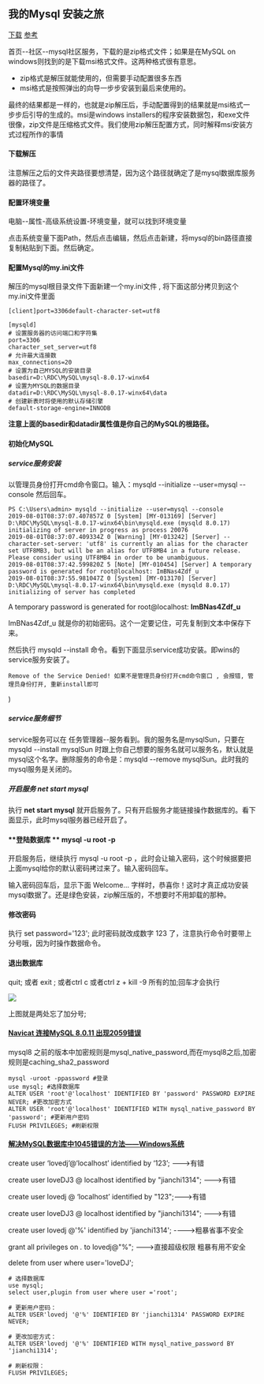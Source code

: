 ## 我的Mysql 安装之旅

[下载](https://cdn.mysql.com//Downloads/MySQL-8.0/mysql-8.0.17-winx64.zip)   [参考](https://jingyan.baidu.com/article/fc07f989bf2cc712ffe51902.html)

首页--社区--mysql社区服务，下载的是zip格式文件；如果是在MySQL on windows则找到的是下载msi格式文件。这两种格式很有意思。

+ zip格式是解压就能使用的，但需要手动配置很多东西
+ msi格式是按照弹出的向导一步步安装到最后来使用的。

 最终的结果都是一样的，也就是zip解压后，手动配置得到的结果就是msi格式一步步后引导的生成的。msi是windows installers的程序安装数据包，和exe文件很像，zip文件是压缩格式文件。我们使用zip解压配置方式，同时解释msi安装方式过程所作的事情

#### 下载解压

注意解压之后的文件夹路径要想清楚，因为这个路径就确定了是mysql数据库服务器的路径了。

#### **配置环境变量**

电脑--属性-高级系统设置-环境变量，就可以找到环境变量

点击系统变量下面Path，然后点击编辑，然后点击新建，将mysql的bin路径直接复制粘贴到下面。然后确定。

#### **配置Mysql的my.ini文件**

解压的mysql根目录文件下面新建一个my.ini文件 , 将下面这部分拷贝到这个my.ini文件里面

```
[client]port=3306default-character-set=utf8

[mysqld]
# 设置服务器的访问端口和字符集
port=3306
character_set_server=utf8
# 允许最大连接数
max_connections=20
# 设置为自己MYSQL的安装目录
basedir=D:\RDC\MySQL\mysql-8.0.17-winx64
# 设置为MYSQL的数据目录
datadir=D:\RDC\MySQL\mysql-8.0.17-winx64\data
# 创建新表时将使用的默认存储引擎
default-storage-engine=INNODB
```

**注意上面的basedir和datadir属性值是你自己的MySQL的根路径。**

####  初始化MySQL 

##### service服务安装

以管理员身份打开cmd命令窗口。输入：mysqld --initialize --user=mysql --console 然后回车。

```
PS C:\Users\admin> mysqld --initialize --user=mysql --console
2019-08-01T08:37:07.407857Z 0 [System] [MY-013169] [Server] D:\RDC\MySQL\mysql-8.0.17-winx64\bin\mysqld.exe (mysqld 8.0.17) initializing of server in progress as process 20076
2019-08-01T08:37:07.409334Z 0 [Warning] [MY-013242] [Server] --character-set-server: 'utf8' is currently an alias for the character set UTF8MB3, but will be an alias for UTF8MB4 in a future release. Please consider using UTF8MB4 in order to be unambiguous.
2019-08-01T08:37:42.599820Z 5 [Note] [MY-010454] [Server] A temporary password is generated for root@localhost: ImBNas4Zdf_u
2019-08-01T08:37:55.981047Z 0 [System] [MY-013170] [Server] D:\RDC\MySQL\mysql-8.0.17-winx64\bin\mysqld.exe (mysqld 8.0.17) initializing of server has completed
```

A temporary password is generated for root@localhost: **ImBNas4Zdf_u** 

ImBNas4Zdf_u 就是你的初始密码。这个一定要记住，可先复制到文本中保存下来。

 然后执行 mysqld --install 命令。看到下面显示service成功安装。即wins的service服务安装了。

``` 
Remove of the Service Denied! 如果不是管理员身份打开cmd命令窗口 , 会报错, 管理员身份打开, 重新install即可
```

)

##### service服务细节

service服务可以在 任务管理器--服务看到。我的服务名是mysqlSun，只要在 mysqld --install mysqlSun 时跟上你自己想要的服务名就可以服务名，默认就是mysql这个名字。删除服务的命令是：mysqld --remove mysqlSun。此时我的mysql服务是关闭的。 

##### 开启服务  net start mysql

执行 **net start mysql** 就开启服务了。只有开启服务才能链接操作数据库的。看下面显示，此时mysql服务器已经开启了。

#### **登陆数据库 ** mysql -u root -p

 开启服务后，继续执行 mysql -u root -p ，此时会让输入密码，这个时候据要把上面mysql给你的默认密码拷过来了。输入密码回车。

 输入密码回车后，显示下面 Welcome... 字样时，恭喜你！这时才真正成功安装mysql数据了。还是绿色安装，zip解压版的，不想要时不用卸载的那种。



#### 修改密码

执行 set password='123'; 此时密码就改成数字 123 了，注意执行命令时要带上分号哦，因为时操作数据命令。



#### 退出数据库

 quit; 或者 exit ; 或者ctrl c  或者ctrl z + kill -9  所有的加;回车才会执行

![](D:\DJGitBook\数据库\img\Mysql.png)

上图就是两处忘了加分号;



#### [Navicat 连接MySQL 8.0.11 出现2059错误](https://www.cnblogs.com/lifan1998/p/9177731.html)

mysql8 之前的版本中加密规则是mysql_native_password,而在mysql8之后,加密规则是caching_sha2_password

```mysql
mysql -uroot -ppassword #登录
use mysql; #选择数据库
ALTER USER 'root'@'localhost' IDENTIFIED BY 'password' PASSWORD EXPIRE NEVER; #更改加密方式
ALTER USER 'root'@'localhost' IDENTIFIED WITH mysql_native_password BY 'password'; #更新用户密码
FLUSH PRIVILEGES; #刷新权限
```

#### [解决MySQL数据库中1045错误的方法——Windows系统](https://blog.csdn.net/lzf_hlh/article/details/80885139)





create user ‘lovedj’@‘localhost’ identified by ‘123’; --->有错

create user loveDJ3 @ localhost identified by "jianchi1314"; --->有错

create user lovedj @ ‘localhost’ identified by "123";--->有错

create user loveDJ3 @ localhost identified by "jianchi1314"; --->有错



create user lovedj @'%' identified by 'jianchi1314'; ---->粗暴省事不安全

grant all privileges on *.* to lovedj@"%";    				--->直接超级权限  粗暴有用不安全

delete from user where user='loveDJ';



```
# 选择数据库
use mysql; 
select user,plugin from user where user ='root';

# 更新用户密码：
ALTER USER'lovedj '@'%' IDENTIFIED BY 'jianchi1314' PASSWORD EXPIRE NEVER;

# 更改加密方式：
ALTER USER'lovedj '@'%' IDENTIFIED WITH mysql_native_password BY 'jianchi1314';

# 刷新权限：
FLUSH PRIVILEGES;
```

